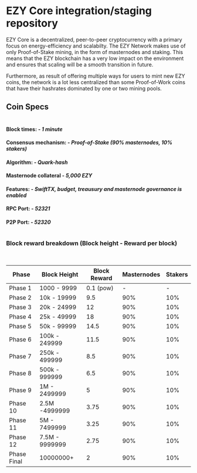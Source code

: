 # EZY Core integration/staging repository

EZY Core is a decentralized, peer-to-peer cryptocurrency with a primary focus on energy-efficiency and scalabilty. The EZY Network makes use of only Proof-of-Stake mining, in the form of masternodes and staking. This means that the EZY blockchain has a very low impact on the environment and ensures that scaling will be a smooth transition in future. 

Furthermore, as result of offering multiple ways for users to mint new EZY coins, the network is a lot less centralized than some Proof-of-Work coins that have their hashrates dominated by one or two mining pools.

## Coin Specs

#

#### Block times: - *1 minute* 
#### Consensus mechanism: - *Proof-of-Stake (90% masternodes, 10% stakers)*
#### Algorithm: - *Quark-hash* 
#### Masternode collateral - *5,000 EZY*  
#### Features: - *SwiftTX, budget, treausury and masternode governance is enabled* 
#### RPC Port: - *52321* 
#### P2P Port: - *52320* 

#

### Block reward breakdown (Block height - Reward per block)

<br/>

| Phase  | Block Height | Block Reward | Masternodes | Stakers |  
| ------------- | ------------- | ------------- | ------------- | ------------- | 
| Phase 1	| 1000 - 9999	| 0.1 (pow)	| -	| - |  
| Phase 2	| 10k - 19999	| 9.5	| 90%	| 10% | 
| Phase 3	| 20k - 24999	| 12	| 90%	| 10% | 
| Phase 4	| 25k - 49999	| 18	| 90%	| 10% | 
| Phase 5	| 50k - 99999	| 14.5	| 90%	| 10% | 
| Phase 6	| 100k - 249999	| 11.5	| 90%	| 10% | 
| Phase 7	| 250k - 499999	| 8.5	| 90%	| 10% | 
| Phase 8	| 500k - 999999	| 6.5	| 90%	| 10% | 
| Phase 9	| 1M - 2499999	| 5 | 90%	| 10% | 
| Phase 10 | 2.5M -4999999	| 3.75	| 90%	| 10% | 
| Phase 11	| 5M - 7499999	| 3.25	| 90%	| 10% | 
| Phase 12 | 7.5M - 9999999	| 2.75	| 90%	| 10% | 
| Phase Final	| 10000000+	| 2	| 90%	| 10% | 



